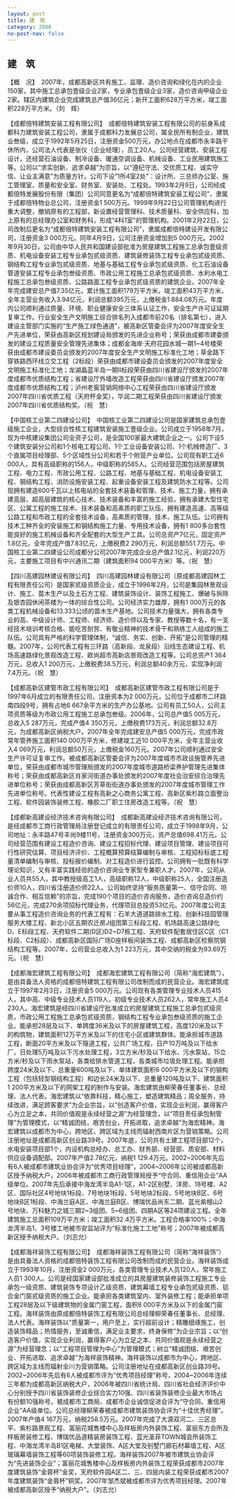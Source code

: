 ```yaml
---
layout: post
title: 建　筑
category: 2008
no-post-nav: false
---
```


##  建　筑

【概　况】　2007年，成都高新区共有施工、监理、造价咨询和绿化在内的企业150家，其中施工总承包壹级企业2家，专业承包壹级企业3家，造价咨询甲级企业2家。辖区内建筑企业完成建筑总产值36亿元；新开工面积628万平方米，竣工面积228万平方米。（刘　辉）
 
【成都倍特建筑安装工程有限公司】　成都倍特建筑安装工程有限公司的前身系成都科力建筑安装工程公司，隶属于成都科力发展总公司，属全民所有制企业，建筑业叁级，成立于1992年5月25日，注册资金500万元，办公地点在成都市永丰路干休所内，公司法人代表是张仪（企业经理），员工20人。公司经营建筑、安装工程设计，还经营石油设备、制冷设备、暖通空调设备、机械设备、工业民用建筑施工等。公司以“求实创新、追求卓越”为宗旨，以“遵纪守法、交优质工程、诚实守信、让业主满意”为质量方针。公司下设“1所4室2处”：设计所、三总师办公室、施工管理室、质量和安全室、财务室、安装处、工程处。1993年2月9日，公司经成都倍特发展股份有限（集团）公司同意更名为“成都倍特建筑安装工程公司”，隶属于成都倍特物业总公司，注册资金1 500万元。1999年9月22日公司管理机构进行重大调整，撤销原有的工程部，新设置经营管理科、技术质量科、安全供应科，加上原有的总经理办公室和财务科，形成“4科1室”的管理机构。2001年2月22日，公司改制后更名为“成都倍特建筑安装工程有限公司”，隶属成都倍特建设开发有限公司，注册资金3 000万元。同年4月9日，公司注册资金增加到5 000万元。2002年9月30日，公司由中华人民共和国建设部批准为房屋建筑工程施工总承包壹级资质、机电设备安装工程专业承包贰级资质、建筑装修装饰工程专业承包贰级资质、钢结构工程专业承包贰级资质、地基与基础工程专业承包贰级资质、化工石油设备管道安装工程专业承包叁级资质、市政公用工程施工总承包贰级资质、水利水电工程施工总承包叁级资质、公路路面工程专业承包贰级资质的建筑企业。2007年全年完成建安总产值7.35亿元，累计施工面积179万平方米，竣工面积43万平方米，全年主营业务收入3.94亿元，利润总额395万元，上缴税金1 884.08万元。年度内公司顺利通过质量、环境、职业健康安全三体系认证工作，安全生产许可证延期复审工作。行业安全生产文明施工综合排名列入成都市前20名（排名第七），进入建设主管部门实施的“生产施工绿色通道”，被高新区管委会评为2007年度安全生产先进单位，荣获由高新区规划建设局颁发的先进企业称号；荣获由成都市建委颁发的建设工程质量安全管理先进集体；成都金海岸·天府花园水城一期1~4号楼荣获由成都市建设委员会颁发的2007年度安全生产文明施工标准化工地；草金路下穿铁路西环线立交工程（2标段）荣获由成都市建设委员会颁发的2007年度安全文明施工标准化工地；龙湖晶蓝半岛一期Ⅱ标段荣获由四川省建设厅颁发的2007年度成都市优质结构工程；省建设厅外墙改造工程荣获由四川省建设厅颁发2007年度成都市优质结构工程；泸州老窖营销网络中心工程荣获由四川省建设厅颁发2007年四川省优质工程（天府杯金奖），华润二期工程荣获由四川省建设厅颁发2007年四川省优质结构奖。（祝　慧）
 
【中国核工业第二四建设公司】　中国核工业第二四建设公司是国家建筑总承包壹级施工企业，大型综合性核工程建筑安装施工壹级企业。公司成立于1958年7月，现为中核建设集团公司全资子公司，是全国100家最大建筑企业之一。公司下设5个建筑安装分公司和1个核电工程公司、1个工业设备安装公司、1个机械修造厂、3个直属项目经理部、5个区域性分公司和若干个附营产业单位。公司现有职工近6 000人，具有高级职称的156人，中级职称的585人。公司经营范围包括房屋建筑工程、电力工程、市政公用工程、公路工程、地基与基础工程、机电设备安装工程、钢结构工程、消防设施安装工程、起重设备安装工程及建筑防水工程等。公司现拥有建造600千瓦以上核电站的全套技术装备和管理、技术、施工力量，拥有承建高层、超高层建筑的核心技术、技术装备和丰富的施工经验，拥有承建大型住宅区、公寓工程的施工技术、技术装备和高素质的职工队伍，拥有建造高速、高等级公路工程和市政工程的全套技术设备，高素质的管理、技术、施工队伍。公司拥有技术工种齐全的安装施工和钢结构施工力量、专用技术设备，拥有1 800多台套性能良好的施工机械设备和齐全配套的大型生产工具。公司总资产7亿元，固定资产1.8亿元，全年完成产值7.83亿元，上缴税费2 290万元，利润总额551.7万元。中国核工业第二四建设公司成都分公司2007年完成企业总产值2.1亿元，利润220万元，主要施工项目有中兴通讯二期（建筑面积94 000平方米）等。（祝　慧）
 
【四川高建园林建设有限公司】　四川高建园林建设有限公司（原成都高建园林工程有限责任公司）是国家贰级资质企业，成立于1996年2月，公司是集园林景观设计、施工、苗木生产以及土石方工程、建筑装饰设计、装饰工程施工、爆破与拆除及银杏园休闲茶楼为一体的综合性公司。公司经济实力雄厚，拥有1 000万元的各类工程机械设备和13.333公顷的苗木生产基地。公司技术力量强大，拥有各类专业的高、中级设计师、工程师、经济师、造价师以及专家、教授等数十名，有一支经技术培训考核合格、能吃苦耐劳、有敬业精神的技术骨干和熟练工人组成的施工队伍。公司具有严格的科学管理体制，“诚信、务实、创新、开拓”是公司管理的精髓。2007年，公司代表工程有三环路（高新段、龙泉段）沿线生态建设工程、机场高速路绿化景观改造工程、欧尚超市高新店景观改造工程等。公司总资产1 364万元，总收入1 200万元，上缴税费38.5万元，利润总额40余万元，实现净利润7.4万元。（祝　慧）
 
【成都高新区建管市政工程有限公司】　成都高新区建管市政工程有限公司是于1997年6月成立的有限责任公司，注册资本为2 000万元，公司位于成都市二环路南四段9号，拥有占地6 667余平方米的生产办公基地。公司有员工50人，公司主项资质等级为市政公用工程施工总承包叁级。2006年，公司总产值5 005万元，总收入5 287万元，完成产值4 350万元，上缴税费173万元，利润总额32.8万元，为成都高新区纳税大户。2007年全年完成建安总产值5 000万元，完成市政常年管养施工面积140 000万平方米，修建竣工近10 000平方米，全年主营业收入4 069万元，利润总额50万元，上缴税金160万元。2007年公司顺利通过安全生产许可证复审工作。被成都高新区管委会评为2007年度城市市政设施管养先进单位，荣获由成都市城市管理局颁发的2007年度城市道路桥梁养护管理先进集体称号；荣获由成都高新区肖家河街道办事处颁发的2007年度社会治安综合治理先进单位称号；荣获由成都高新区芳草街街道办事处颁发的2007年度城市管理工作先进单位称号。代表性建设工程有高新之心商务公寓工程、高新区紫杉路立面整治工程、软件园装饰装修工程、橡胶二厂职工住房改造工程等。（祝　慧）
 
【成都新高建设经济技术咨询有限公司】　成都新高建设经济技术咨询有限公司，是经成都市工商行政管理局注册登记成立的有限责任公司，成立于1998年9月，公司地址：永丰路47号丰尚9楼11号，注册资金300万元，资产总值698.41万元。公司经营范围有建设工程造价咨询、建设工程招标代理、建设项目管理、建设项目可行性研究估算、项目经济评价、工程概算预算结算编制与审核、工程招标标底工程量清单编制与审核、投标报价编制、对工程造价进行监控。公司拥有一批既有科学理论知识，又有丰富实践经验的造价咨询业专家型专兼职人才。2007年，公司从业人员共55人，其中教授级高工1人，高级职称12人，中级职称25人，全国注册造价师10人，四川省注册造价师22人。公司始终坚持“服务质量第一、信守合同、坦诚合作、相互信赖”的宗旨，完成190个项目的造价咨询服务，造价咨询总造价约56亿元，完成270余项招标代理业务，代理项目总投资53亿元。2007年度公司主要从事工程造价咨询业务的代表工程有：石羊大道道路排水工程、创新科技园管理服务大楼工程、新北小区五期农迁房J组团第三标段工程、机场路高速公路绿化D、E标段工程、天府软件二期(D区)D2~D7栋工程、天府软件配套居住区C区（C1标段、C2标段）、成都高新区国际广场D座样板间装饰工程、成都高新区检察院钢结构工程等。2007年，公司营业总收入为1 223万元，其中交纳的税金为93.69万元。（祝　慧）
 
【成都海宏建筑工程有限公司】　成都海宏建筑工程有限公司（简称“海宏建筑”），是由具备法人资格的成都倍特建筑工程有限公司改制而成的民营企业。海宏建筑成立于1997年2月3日，注册资金5 000万元。公司现有各类管理专业技术人员415人，其中高、中级专业技术人员119人，初级专业技术人员262人，常年施工人员4 230人。海宏建筑是经四川省建设厅批准成立的房屋建筑工程施工总承包贰级资质，市政公用工程施工总承包贰级资质，钢结构工程专业承包叁级资质的施工企业。能承担28层及以下、单跨度36米及以下的房屋建筑工程，高度120米及以下的构筑物，建筑面积12万平方米及以下的住宅小区或建筑群体。能承担城市道路工程，断面20平方米及以下隧道工程，公共广场工程，日产10万吨及以下给水厂，日处理5万吨及以下污水处理工程，3立方米/秒及以下给水、污水泵站，15立方米/秒及以下雨水泵站，各类给排水管道工程，各类城市垃圾处理工程。能承担跨度24米及以下、总重量600吨及以下、单体建筑面积6 000平方米及以下的钢构工程（包括轻型钢结构工程）和边长24米及以下、总重量120吨及以下、建筑面积1 200平方米及以下的网架工程的制作与安装。海宏建筑由柳荣春任董事长、总经理、法人代表。海宏建筑以“依靠科技，精心施工，塑造建筑精品；周全服务，持续改进，满足顾客要求”为企业宗旨，以“创造客户价值，实现企业利润，赢得客户心为立足之本，共同价值观是永续经营之源”为经营理念，以“项目责任承包制管理”为管理模式，以“精诚团结，艰苦创业，开拓进取，追求卓越”为海宏精神。海宏建筑以成都市为中心，跨地区、跨区域为主线而辐射西南片区为营销策略。公司注册地址是成都高新区创业路39号。2007年底，公司共有土建工程项目部12个，水电安装项目部1个，内设机构总经办、总工办、财务部、经营部、质安部、材料供应设备调配部。2007年产值2.78亿元，纳税1 129.4万元。2002~2006年先后有6人被成都市建筑业协会评为“优秀项目经理”，2004~2006年公司被成都高新区授予纳税大户，2006年被成都市工商行政管理局授予“守合同、重信用企业”AA级单位。2007年先后承接中海龙湾半岛A1-1区，A1-2区别墅、洋房、18号楼、A2区、国际社区4号地块1标段、7号地块1标段、5号地块2标段、5号地块B区、6号地块B区1标段、中海兰庭A区、中海兰庭B区、博瑞优品尚东二期、蓝光紫檀山2号地块、万科魅力之城三期2~3组团、5~6组团、四期A区等24项建设工程。全年建筑施工总面积109万平方米；竣工面积32.4万平方米。工程合格率100%；中海龙湾半岛1、3号楼工地被市安监站评为“标准化施工工地”称号；2007年被成都高新区授予纳税大户。（刘志允）
 
【成都海祥装饰工程有限公司】　成都海祥装饰工程有限公司（简称“海祥装饰”）是由具备法人资格的成都倍特装饰工程有限公司改制而成的民营企业。海祥装饰成立于1993年10月，注册资金2 000万元，各类管理专业技术人员120人，常年施工人员1 300人。公司是经国家建设部批准成立的具房屋建筑装修装饰工程施工专业承包一级资质、建筑装饰专项设计乙级资质、建筑幕墙工程专业承包贰级资质、铝合金门窗贰级资质的施工企业。能承担各类建筑室内、室外装修工程；能承担单项工程28层及以下级建筑物的金属门窗工程，面积8 000平方米及以下的金属门窗工程。海祥装饰由原成都倍特装饰工程有限公司总经理柳荣春任董事长、总经理、法人代表。海祥装饰以“质量第一，用户至上，实行超前设计；精雕细琢施工，创造装饰精品；热情服务，至诚重信，满足业主要求，终身保修”为企业宗旨；以“创造客户价值，实现企业利润，赢得客户心为立足之本、共同价值观是永续经营之源”为经营理念；以“工程项目管理为中心”为管理模式；树立“精诚团结、艰苦创业、开拓进取、追求卓越”为海祥装饰精神。海祥装饰以成都市为中心，跨地区、跨区域为主线而辐射全川为营销策略。公司注册地址在成都高新区创业路39号。2002~2006年先后有6人被成都市评为“优秀项目经理”称号，2004~2006年连续三年都为成都高新区纳税大户，2006年被四川省统计局、四川省社会经济评价中心分别授予四川省装饰装修企业综合实力10强、四川省装饰装修企业最大市场占有份额10强称号，被成都市工商局、成都市企业诚信促进会评为“守合同、重信用企业”AA级单位。公司总经理柳荣春被成都市建筑装饰协会评为“十佳优秀经理”。2007年产值4 167万元，纳税258.5万元。2007年完成了大源双河二、三区总平、紫杉路景观工程、富丽花城售楼中心及样板房内外装饰工程、富丽东方会所及样板房装修工程、博瑞优品道精装房装饰工程、蓝光圣菲TOWN城会所装饰工程、中海龙湾半岛B1区电梯、大堂装饰、A区大堂及别墅门廊石材幕墙工程、A区玻璃幕墙装饰工程等60项装饰装修工程。海祥装饰2007年被市建筑业协会评为“先进装饰企业”；富丽花城售楼中心及样板房内外装饰工程荣获成都市2007年度建筑装饰“金蓉杯”金奖，天府软件园A区二、三、四层内装工程荣获成都市2007年度建筑装饰“金蓉杯”铜奖。2007年邹杰斌被成都市评为优秀项目经理。2007年被成都高新区授予“纳税大户”。（刘志允）
 